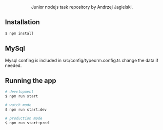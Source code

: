 <p align="center">
  Junior nodejs task repository by Andrzej Jagielski.
</p>

## Installation

```bash
$ npm install
```
## MySql 

Mysql confing is included in src/config/typeorm.config.ts
change the data if needed.

## Running the app

```bash
# development
$ npm run start

# watch mode
$ npm run start:dev

# production mode
$ npm run start:prod
```
